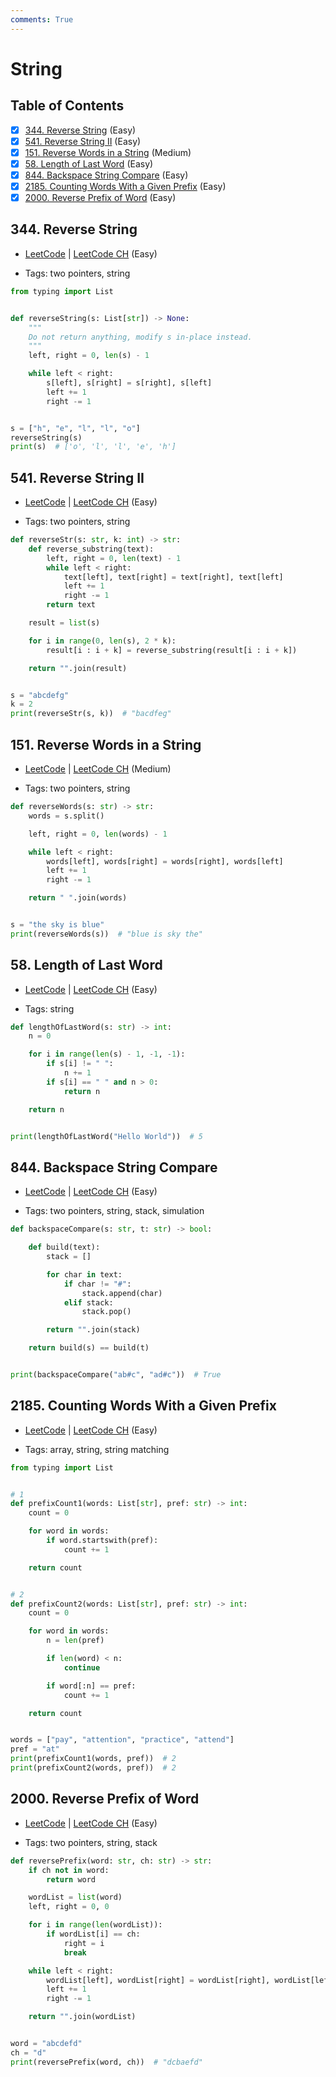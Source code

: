 ```yaml
---
comments: True
---
```


# String

## Table of Contents

- [x] [344. Reverse String](https://leetcode.cn/problems/reverse-string/) (Easy)
- [x] [541. Reverse String II](https://leetcode.cn/problems/reverse-string-ii/) (Easy)
- [x] [151. Reverse Words in a String](https://leetcode.cn/problems/reverse-words-in-a-string/) (Medium)
- [x] [58. Length of Last Word](https://leetcode.cn/problems/length-of-last-word/) (Easy)
- [x] [844. Backspace String Compare](https://leetcode.cn/problems/backspace-string-compare/) (Easy)
- [x] [2185. Counting Words With a Given Prefix](https://leetcode.cn/problems/counting-words-with-a-given-prefix/) (Easy)
- [x] [2000. Reverse Prefix of Word](https://leetcode.cn/problems/reverse-prefix-of-word/) (Easy)

## 344. Reverse String

-   [LeetCode](https://leetcode.com/problems/reverse-string/) | [LeetCode CH](https://leetcode.cn/problems/reverse-string/) (Easy)

-   Tags: two pointers, string

```python title="344. Reverse String - Python Solution"
from typing import List


def reverseString(s: List[str]) -> None:
    """
    Do not return anything, modify s in-place instead.
    """
    left, right = 0, len(s) - 1

    while left < right:
        s[left], s[right] = s[right], s[left]
        left += 1
        right -= 1


s = ["h", "e", "l", "l", "o"]
reverseString(s)
print(s)  # ['o', 'l', 'l', 'e', 'h']

```

## 541. Reverse String II

-   [LeetCode](https://leetcode.com/problems/reverse-string-ii/) | [LeetCode CH](https://leetcode.cn/problems/reverse-string-ii/) (Easy)

-   Tags: two pointers, string

```python title="541. Reverse String II - Python Solution"
def reverseStr(s: str, k: int) -> str:
    def reverse_substring(text):
        left, right = 0, len(text) - 1
        while left < right:
            text[left], text[right] = text[right], text[left]
            left += 1
            right -= 1
        return text

    result = list(s)

    for i in range(0, len(s), 2 * k):
        result[i : i + k] = reverse_substring(result[i : i + k])

    return "".join(result)


s = "abcdefg"
k = 2
print(reverseStr(s, k))  # "bacdfeg"

```

## 151. Reverse Words in a String

-   [LeetCode](https://leetcode.com/problems/reverse-words-in-a-string/) | [LeetCode CH](https://leetcode.cn/problems/reverse-words-in-a-string/) (Medium)

-   Tags: two pointers, string

```python title="151. Reverse Words in a String - Python Solution"
def reverseWords(s: str) -> str:
    words = s.split()

    left, right = 0, len(words) - 1

    while left < right:
        words[left], words[right] = words[right], words[left]
        left += 1
        right -= 1

    return " ".join(words)


s = "the sky is blue"
print(reverseWords(s))  # "blue is sky the"

```

## 58. Length of Last Word

-   [LeetCode](https://leetcode.com/problems/length-of-last-word/) | [LeetCode CH](https://leetcode.cn/problems/length-of-last-word/) (Easy)

-   Tags: string

```python title="58. Length of Last Word - Python Solution"
def lengthOfLastWord(s: str) -> int:
    n = 0

    for i in range(len(s) - 1, -1, -1):
        if s[i] != " ":
            n += 1
        if s[i] == " " and n > 0:
            return n

    return n


print(lengthOfLastWord("Hello World"))  # 5

```

## 844. Backspace String Compare

-   [LeetCode](https://leetcode.com/problems/backspace-string-compare/) | [LeetCode CH](https://leetcode.cn/problems/backspace-string-compare/) (Easy)

-   Tags: two pointers, string, stack, simulation

```python title="844. Backspace String Compare - Python Solution"
def backspaceCompare(s: str, t: str) -> bool:

    def build(text):
        stack = []

        for char in text:
            if char != "#":
                stack.append(char)
            elif stack:
                stack.pop()

        return "".join(stack)

    return build(s) == build(t)


print(backspaceCompare("ab#c", "ad#c"))  # True

```

## 2185. Counting Words With a Given Prefix

-   [LeetCode](https://leetcode.com/problems/counting-words-with-a-given-prefix/) | [LeetCode CH](https://leetcode.cn/problems/counting-words-with-a-given-prefix/) (Easy)

-   Tags: array, string, string matching

```python title="2185. Counting Words With a Given Prefix - Python Solution"
from typing import List


# 1
def prefixCount1(words: List[str], pref: str) -> int:
    count = 0

    for word in words:
        if word.startswith(pref):
            count += 1

    return count


# 2
def prefixCount2(words: List[str], pref: str) -> int:
    count = 0

    for word in words:
        n = len(pref)

        if len(word) < n:
            continue

        if word[:n] == pref:
            count += 1

    return count


words = ["pay", "attention", "practice", "attend"]
pref = "at"
print(prefixCount1(words, pref))  # 2
print(prefixCount2(words, pref))  # 2

```

## 2000. Reverse Prefix of Word

-   [LeetCode](https://leetcode.com/problems/reverse-prefix-of-word/) | [LeetCode CH](https://leetcode.cn/problems/reverse-prefix-of-word/) (Easy)

-   Tags: two pointers, string, stack

```python title="2000. Reverse Prefix of Word - Python Solution"
def reversePrefix(word: str, ch: str) -> str:
    if ch not in word:
        return word

    wordList = list(word)
    left, right = 0, 0

    for i in range(len(wordList)):
        if wordList[i] == ch:
            right = i
            break

    while left < right:
        wordList[left], wordList[right] = wordList[right], wordList[left]
        left += 1
        right -= 1

    return "".join(wordList)


word = "abcdefd"
ch = "d"
print(reversePrefix(word, ch))  # "dcbaefd"

```
